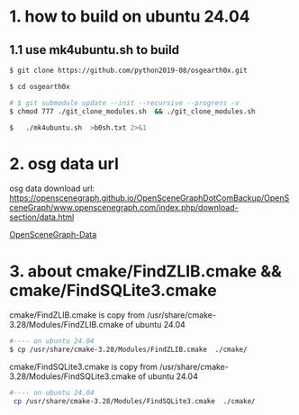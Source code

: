 # 1. how to build on ubuntu 24.04

## 1.1 use mk4ubuntu.sh to build 
```sh
$ git clone https://github.com/python2019-08/osgearth0x.git

$ cd osgearth0x

# $ git submodule update --init --recursive --progress -v
$ chmod 777 ./git_clone_modules.sh  && ./git_clone_modules.sh 

$   ./mk4ubuntu.sh  >b0sh.txt 2>&1
```

# 2. osg data url

osg data download url:
https://openscenegraph.github.io/OpenSceneGraphDotComBackup/OpenSceneGraph/www.openscenegraph.com/index.php/download-section/data.html

[OpenSceneGraph-Data ](https://github.com/openscenegraph/OpenSceneGraph-Data.git)


# 3. about cmake/FindZLIB.cmake && cmake/FindSQLite3.cmake

cmake/FindZLIB.cmake is copy from  /usr/share/cmake-3.28/Modules/FindZLIB.cmake of  ubuntu 24.04
```sh
#---- on ubuntu 24.04 
$ cp /usr/share/cmake-3.28/Modules/FindZLIB.cmake  ./cmake/
```
 
cmake/FindSQLite3.cmake is copy from  /usr/share/cmake-3.28/Modules/FindSQLite3.cmake of  ubuntu 24.04
```sh
#---- on ubuntu 24.04 
 cp /usr/share/cmake-3.28/Modules/FindSQLite3.cmake  ./cmake/
``` 
